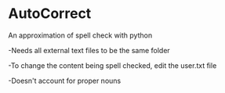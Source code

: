 # AutoCorrect
An approximation of spell check with python

-Needs all external text files to be the same folder

-To change the content being spell checked, edit the user.txt file

-Doesn't account for proper nouns
